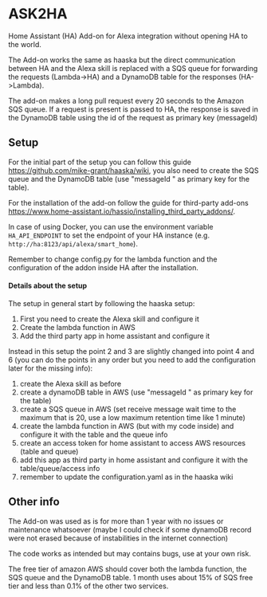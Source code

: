 # ASK2HA
Home Assistant (HA) Add-on for Alexa integration without opening HA to the world.

The Add-on works the same as haaska but the direct communication between HA and the Alexa skill is replaced with a SQS queue for forwarding the requests (Lambda->HA) and a DynamoDB table for the responses (HA->Lambda).

The add-on makes a long pull request every 20 seconds to the Amazon SQS queue. If a request is present is passed to HA, the response is saved in the DynamoDB table using the id of the request as primary key (messageId)

## Setup

For the initial part of the setup you can follow this guide https://github.com/mike-grant/haaska/wiki, you also need to create the SQS queue and the DynamoDB table (use "messageId " as primary key for the table).

For the installation of the add-on follow the guide for third-party add-ons https://www.home-assistant.io/hassio/installing_third_party_addons/.

In case of using Docker, you can use the environment variable `HA_API_ENDPOINT` to set the endpoint of your HA instance (e.g. `http://ha:8123/api/alexa/smart_home`).

Remember to change config.py for the lambda function and the configuration of the addon inside HA after the installation.

#### Details about the setup

The setup in general start by following the haaska setup:

1) First you need to create the Alexa skill and configure it
2) Create the lambda function in AWS
3) Add the third party app in home assistant and configure it

Instead in this setup the point 2 and 3 are slightly changed into point 4 and 6 (you can do the points in any order but you need to add the configuration later for the missing info):
1) create the Alexa skill as before
2) create a dynamoDB table in AWS (use "messageId " as primary key for the table)
3) create a SQS queue in AWS (set receive message wait time to the maximum that is 20, use a low maximum retention time like 1 minute)
4) create the lambda function in AWS (but with my code inside) and configure it with the table and the queue info
5) create an access token for home assistant to access AWS resources (table and queue)
6) add this app as third party in home assistant and configure it with the table/queue/access info
7) remember to update the configuration.yaml as in the haaska wiki
## Other info

The Add-on was used as is for more than 1 year with no issues or maintenance whatsoever (maybe I could check if some dynamoDB record were not erased because of instabilities in the internet connection)

The code works as intended but may contains bugs, use at your own risk.

The free tier of amazon AWS should cover both the lambda function, the SQS queue and the DynamoDB table. 1 month uses about 15% of SQS free tier and less than 0.1% of the other two services.
